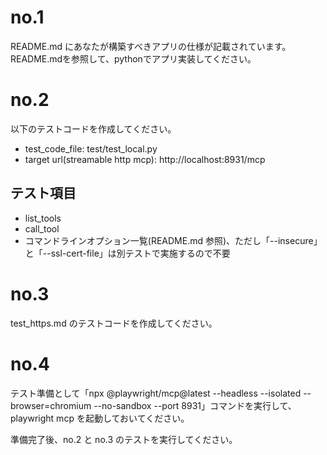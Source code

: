 # no.1
README.md にあなたが構築すべきアプリの仕様が記載されています。README.mdを参照して、pythonでアプリ実装してください。

# no.2
以下のテストコードを作成してください。
- test_code_file: test/test_local.py
- target url(streamable http mcp): http://localhost:8931/mcp
## テスト項目
- list_tools
- call_tool
- コマンドラインオプション一覧(README.md 参照)、ただし「--insecure」と「--ssl-cert-file」は別テストで実施するので不要

# no.3
test_https.md のテストコードを作成してください。

# no.4
テスト準備として「npx @playwright/mcp@latest --headless --isolated --browser=chromium --no-sandbox --port 8931」コマンドを実行して、playwright mcp を起動しておいてください。

準備完了後、no.2 と no.3 のテストを実行してください。

